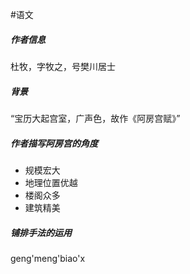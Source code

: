 #语文 
##### 作者信息
杜牧，字牧之，号樊川居士
##### 背景
“宝历大起宫室，广声色，故作《阿房宫赋》”
##### 作者描写阿房宫的角度
- 规模宏大
- 地理位置优越
- 楼阁众多
- 建筑精美
##### 铺排手法的运用
geng'meng'biao'x